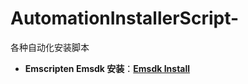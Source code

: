 # AutomationInstallerScript-
各种自动化安装脚本

* **Emscripten Emsdk 安装**：****[Emsdk Install]("/emscripten/readme.md")****
